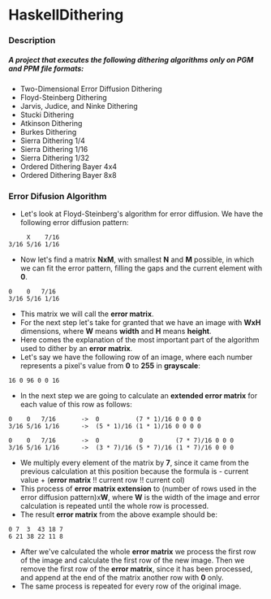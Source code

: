 # HaskellDithering
### Description
##### A project that executes the following dithering algorithms only on PGM and PPM file formats: 
 - Two-Dimensional Error Diffusion Dithering
 - Floyd-Steinberg Dithering
 - Jarvis, Judice, and Ninke Dithering
 - Stucki Dithering
 - Atkinson Dithering
 - Burkes Dithering
 - Sierra Dithering 1/4
 - Sierra Dithering 1/16
 - Sierra Dithering 1/32
 - Ordered Dithering Bayer 4x4
 - Ordered Dithering Bayer 8x8

### Error Difusion Algorithm
 - Let's look at Floyd-Steinberg's algorithm for error diffusion.
 We have the following error diffusion pattern:
```
     X    7/16
3/16 5/16 1/16
```
 - Now let's find a matrix **NxM**, with smallest **N** and **M** possible, in which we can fit the error pattern, filling the gaps and the current element with **0**.
```
0    0   7/16
3/16 5/16 1/16
```
 - This matrix we will call the **error matrix**.
 - For the next step let's take for granted that we have an image with **WxH** dimensions, where **W** means **width** and **H** means **height**.
 - Here comes the explanation of the most important part of the algorithm used to dither by an **error matrix**.
 - Let's say we have the following row of an image, where each number represents a pixel's value from **0** to **255** in **grayscale**:
```
16 0 96 0 0 16
```
 - In the next step we are going to calculate an **extended error matrix** for each value of this row as follows:
 
```
0    0   7/16       ->  0          (7 * 1)/16 0 0 0 0
3/16 5/16 1/16      ->  (5 * 1)/16 (1 * 1)/16 0 0 0 0
```

```
0    0   7/16       ->  0           0         (7 * 7)/16 0 0 0
3/16 5/16 1/16      ->  (3 * 7)/16 (5 * 7)/16 (1 * 7)/16 0 0 0
```
 - We multiply every element of the matrix by **7**, since it came from the previous calculation at this position because the formula is - current value + (**error matrix** !! current row !! current col) 
 - This process of **error matrix extension** to (number of rows used in the error diffusion pattern)x**W**, where **W** is the width of the image and error calculation is repeated until the whole row is processed.
 - The result **error matrix** from the above example should be:
```
0 7  3  43 18 7
6 21 38 22 11 8
```
 - After we've calculated the whole **error matrix** we process the first row of the image and calculate the first row of the new image. 
   Then we remove the first row of the **error matrix**, since it has been processed, and append at the end of the matrix another row with **0** only.
 - The same process is repeated for every row of the original image.